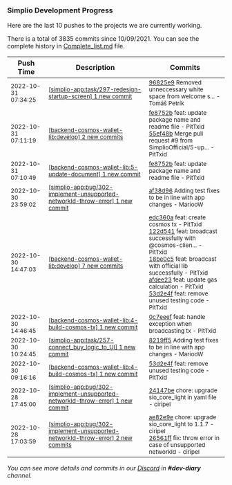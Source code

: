 
### Simplio Development Progress

Here are the last 10 pushes to the projects we are currently working.

There is a total of 3835 commits since 10/09/2021. You can see the complete history in
 [Complete_list.md](Complete_list.md) file.

| Push Time | Description | Commits |
| --- | --- | --- |
| <sub>2022-10-31 07:34:25</sub> | <sub>[[simplio-app:task/297\-redesign\-startup\-screen] 1 new commit](https://github.com/SimplioOfficial/simplio-app/commit/96825e9a20613dad5b49d0f20eb2e1511aed0dd1)</sub> | <sub>[96825e9](https://github.com/SimplioOfficial/simplio-app/commit/96825e9a20613dad5b49d0f20eb2e1511aed0dd1) Removed unneccessary white space from welcome s... - Tomáš Petrík</sub> |
| <sub>2022-10-31 07:11:19</sub> | <sub>[[backend-cosmos-wallet-lib:develop] 2 new commits](https://github.com/SimplioOfficial/backend-cosmos-wallet-lib/compare/515a79faafb7...55ef48b726ab)</sub> | <sub>[fe8752b](https://github.com/SimplioOfficial/backend-cosmos-wallet-lib/commit/fe8752b581e88751b464b9629f0a01ac4944fb6e) feat: update package name and readme file - PitTxid<br>[55ef48b](https://github.com/SimplioOfficial/backend-cosmos-wallet-lib/commit/55ef48b726ab2d61babec5a12611e1f0ac098340) Merge pull request #9 from SimplioOfficial/5-up... - PitTxid</sub> |
| <sub>2022-10-31 07:10:49</sub> | <sub>[[backend-cosmos-wallet-lib:5\-update\-document] 1 new commit](https://github.com/SimplioOfficial/backend-cosmos-wallet-lib/commit/fe8752b581e88751b464b9629f0a01ac4944fb6e)</sub> | <sub>[fe8752b](https://github.com/SimplioOfficial/backend-cosmos-wallet-lib/commit/fe8752b581e88751b464b9629f0a01ac4944fb6e) feat: update package name and readme file - PitTxid</sub> |
| <sub>2022-10-30 23:59:02</sub> | <sub>[[simplio-app:bug/302\-implement\-unsupported\-networkId\-throw\-error] 1 new commit](https://github.com/SimplioOfficial/simplio-app/commit/af38d9666301d811f79ee7009f57f5313750e12d)</sub> | <sub>[af38d96](https://github.com/SimplioOfficial/simplio-app/commit/af38d9666301d811f79ee7009f57f5313750e12d) Adding test fixes to be in line with app changes - MariooW</sub> |
| <sub>2022-10-30 14:47:03</sub> | <sub>[[backend-cosmos-wallet-lib:develop] 7 new commits](https://github.com/SimplioOfficial/backend-cosmos-wallet-lib/compare/eb7834e28204...515a79faafb7)</sub> | <sub>[edc360a](https://github.com/SimplioOfficial/backend-cosmos-wallet-lib/commit/edc360abcde97ded6133b99f195725e1f8944300) feat: create cosmos tx - PitTxid<br>[122d541](https://github.com/SimplioOfficial/backend-cosmos-wallet-lib/commit/122d54173540c379c4c7c48ba21eb86a6932ea1e) feat: broadcast successfully with @cosmos-clien... - PitTxid<br>[18be0c5](https://github.com/SimplioOfficial/backend-cosmos-wallet-lib/commit/18be0c5f2e28eb02ab8500eea48157ee78133c49) feat: broadcast with official lib successfully - PitTxid<br>[afdee23](https://github.com/SimplioOfficial/backend-cosmos-wallet-lib/commit/afdee234896ee668146afd6351207f84d68a2db6) feat: update gas calculation - PitTxid<br>[53d2e4f](https://github.com/SimplioOfficial/backend-cosmos-wallet-lib/commit/53d2e4fd5475a2ffad461a1e10235043bc69c6fa) feat: remove unused testing code - PitTxid</sub> |
| <sub>2022-10-30 14:46:45</sub> | <sub>[[backend-cosmos-wallet-lib:4\-build\-cosmos\-tx] 1 new commit](https://github.com/SimplioOfficial/backend-cosmos-wallet-lib/commit/0c7eeefe1d80a8641acefad6cbc152f8ef8aa19a)</sub> | <sub>[0c7eeef](https://github.com/SimplioOfficial/backend-cosmos-wallet-lib/commit/0c7eeefe1d80a8641acefad6cbc152f8ef8aa19a) feat: handle exception when broadcasting tx - PitTxid</sub> |
| <sub>2022-10-30 10:24:45</sub> | <sub>[[simplio-app:task/257\-connect\_buy\_logic\_to\_UI] 1 new commit](https://github.com/SimplioOfficial/simplio-app/commit/8219ff525d313fb4646a4c4c832775a552390132)</sub> | <sub>[8219ff5](https://github.com/SimplioOfficial/simplio-app/commit/8219ff525d313fb4646a4c4c832775a552390132) Adding test fixes to be in line with app changes - MariooW</sub> |
| <sub>2022-10-30 09:16:16</sub> | <sub>[[backend-cosmos-wallet-lib:4\-build\-cosmos\-tx] 1 new commit](https://github.com/SimplioOfficial/backend-cosmos-wallet-lib/commit/53d2e4fd5475a2ffad461a1e10235043bc69c6fa)</sub> | <sub>[53d2e4f](https://github.com/SimplioOfficial/backend-cosmos-wallet-lib/commit/53d2e4fd5475a2ffad461a1e10235043bc69c6fa) feat: remove unused testing code - PitTxid</sub> |
| <sub>2022-10-28 17:45:00</sub> | <sub>[[simplio-app:bug/302\-implement\-unsupported\-networkId\-throw\-error] 1 new commit](https://github.com/SimplioOfficial/simplio-app/commit/24147beaabf5172bb9c1ad326d43321973a192e3)</sub> | <sub>[24147be](https://github.com/SimplioOfficial/simplio-app/commit/24147beaabf5172bb9c1ad326d43321973a192e3) chore: upgrade sio_core_light in yaml file - ciripel</sub> |
| <sub>2022-10-28 17:03:59</sub> | <sub>[[simplio-app:bug/302\-implement\-unsupported\-networkId\-throw\-error] 2 new commits](https://github.com/SimplioOfficial/simplio-app/compare/c0d3a2065a5d...26561ff0cc12)</sub> | <sub>[ae82e9e](https://github.com/SimplioOfficial/simplio-app/commit/ae82e9e08f86affbbe829bdda146732179e2da94) chore: upgrade sio_core_light to 1.1.7 - ciripel<br>[26561ff](https://github.com/SimplioOfficial/simplio-app/commit/26561ff0cc123790f6a03795a873659709eb272c) fix: throw error in case of unsupported networkId - ciripel</sub> |

_You can see more details and commits in our [Discord](https://discord.gg/aKhjuwZmdP) in **#dev-diary** channel._
